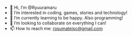 - 👋 Hi, I’m @Ryuuramaru
- 👀 I’m interested in coding, games, stories and technology!
- 🌱 I’m currently learning to be happy. Also programming!
- 💞️ I’m looking to collaborate on everything I can!
- 📫 How to reach me: rosumateisc@gmail.com

<!---
Ryuuramaru/Ryuuramaru is a ✨ special ✨ repository because its `README.md` (this file) appears on your GitHub profile.
You can click the Preview link to take a look at your changes.
--->
